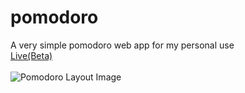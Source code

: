# pomodoro
A very simple pomodoro web app for my personal use<br>
<a href="https://siduck76.github.io/pomodoro/">Live(Beta)</a>
<br>
<br>
![Pomodoro Layout Image](https://i.imgur.com/GO7lILk.jpg)
